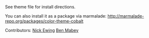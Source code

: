 See theme file for install directions.

You can also install it as a package via marmalade: http://marmalade-repo.org/packages/color-theme-cobalt

Contributors:
  [Nick Ewing](https://github.com/nickewing)
  [Ben Mabey](https://github.com/bmabey)

